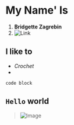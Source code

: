 # My Name' Is
1. **Bridgette Zagrebin**
2.  ![Link](https://bridgettezagrebin.github.io/cse15l-lab-reports/)

## I like to 
* *Crochet*
* 
```
code block
```
`Hello` world
 ---
>![Image](https://user-images.githubusercontent.com/103292060/162547756-8093f03b-49e1-4fcf-abab-a34a16b5e358.jpg)
